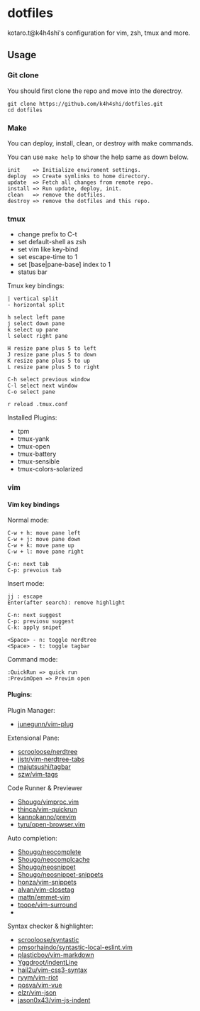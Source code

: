 # dotfiles
kotaro.t@k4h4shi's configuration for vim, zsh, tmux and more.

## Usage

### Git clone
You should first clone the repo and move into the derectroy.
```
git clone https://github.com/k4h4shi/dotfiles.git
cd dotfiles
```

### Make
You can deploy, install, clean, or destroy with make commands.

You can use `make help` to show the help same as down below.

```
init    => Initialize enviroment settings.
deploy  => Create symlinks to home directory.
update  => Fetch all changes from remote repo.
install => Run update, deploy, init.
clean   => remove the dotfiles.
destroy => remove the dotfiles and this repo.
```

### tmux
- change prefix to C-t
- set default-shell as zsh
- set vim like key-bind
- set escape-time to 1
- set [base|pane-base] index to 1
- status bar

Tmux key bindings:

```
| vertical split
- horizontal split

h select left pane
j select down pane
k select up pane
l select right pane

H resize pane plus 5 to left
J resize pane plus 5 to down
K resize pane plus 5 to up
L resize pane plus 5 to right

C-h select previous window
C-l select next window
C-o select pane

r reload .tmux.conf
```

Installed Plugins:
- tpm
- tmux-yank
- tmux-open
- tmux-battery
- tmux-sensible
- tmux-colors-solarized

### vim

#### Vim key bindings

Normal mode:
```
C-w + h: move pane left
C-w + j: move pane down
C-w + k: move pane up
C-w + l: move pane right

C-n: next tab
C-p: prevoius tab 
```

Insert mode:
```
jj : escape
Enter(after search): remove highlight

C-n: next suggest
C-p: previosu suggest
C-k: apply snipet

<Space> - n: toggle nerdtree
<Space> - t: toggle tagbar
```

Command mode:
```
:QuickRun => quick run
:PrevimOpen => Previm open
```

#### Plugins:
Plugin Manager:
- [junegunn/vim-plug](https://github.com/junegunn/vim-plug)

Extensional Pane:
- [scrooloose/nerdtree](https://github.com/scrooloose/nerdtree)
- [jistr/vim-nerdtree-tabs](https://github.com/jistr/vim-nerdtree-tabs)
- [majutsushi/tagbar](https://github.com/majutsushi/tagbar)
- [szw/vim-tags](https://github.com/szw/vim-tags)

Code Runner & Previewer
- [Shougo/vimproc.vim](https://github.com/Shougo/vimproc.vim)
- [thinca/vim-quickrun](https://github.com/thinca/vim-quickrun)
- [kannokanno/previm](https://github.com/kannokanno/previm)
- [tyru/open-browser.vim](https://github.com/tyru/open-browser.vim)

Auto completion:
- [Shougo/neocomplete](https://github.com/Shougo/neocomplete)
- [Shougo/neocomplcache](https://github.com/Shougo/neocomplcache)
- [Shougo/neosnippet](https://github.com/Shougo/neosnippet)
- [Shougo/neosnippet-snippets](https://github.com/Shougo/neosnippet-snippets)
- [honza/vim-snippets](https://github.com/honza/vim-snippets)
- [alvan/vim-closetag](https://github.com/alvan/vim-closetag)
- [mattn/emmet-vim](https://github.com/mattn/emmet-vim)
- [tpope/vim-surround](https://github.com/tpope/vim-surround)
-
Syntax checker & highlighter:
- [scrooloose/syntastic](https://github.com/scrooloose/syntastic)
- [pmsorhaindo/syntastic-local-eslint.vim](https://github.com/pmsorhaindo/syntastic-local-eslint.vim)
- [plasticboy/vim-markdown](https://github.com/plasticboy/vim-markdown)
- [Yggdroot/indentLine](https://github.com/Yggdroot/indentLine)
- [hail2u/vim-css3-syntax](https://github.com/hail2u/vim-css3-syntax)
- [ryym/vim-riot](https://github.com/ryym/vim-riot)
- [posva/vim-vue](https://github.com/posva/vim-vue)
- [elzr/vim-json](https://github.com/elzr/vim-json)
- [jason0x43/vim-js-indent](https://github.com/jason0x43/vim-js-indent)
